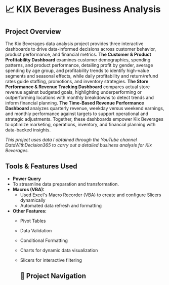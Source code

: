 
# 📈 KIX Beverages Business Analysis

## Project Overview

The Kix Beverages data analysis project provides three interactive dashboards to drive data-informed decisions across customer behavior, product performance, and financial metrics. **The Customer & Product Profitability Dashboard** examines customer demographics, spending patterns, and product performance, detailing profit by gender, average spending by age group, and profitability trends to identify high-value segments and seasonal effects, while daily profitability and return/refund rates guide staffing, promotions, and inventory strategies. **The Store Performance & Revenue Tracking Dashboard** compares actual store revenue against budgeted goals, highlighting underperforming or outperforming locations with monthly breakdowns to detect trends and inform financial planning. **The Time-Based Revenue Performance Dashboard** analyzes quarterly revenue, weekday versus weekend earnings, and monthly performance against targets to support operational and strategic adjustments. Together, these dashboards empower Kix Beverages to optimize marketing, operations, inventory, and financial planning with data-backed insights.

_This project uses data I obtained through the YouTube channel DataWithDecision365 to carry out a detailed business analysis for Kix Beverages._ 

## Tools & Features Used

- **Power Query**
- To streamline data preparation and transformation.
- **Macros (VBA):**
  - Used Excel's Macro Recorder (VBA) to create and configure Slicers dynamically
  - Automated data refresh and formatting
- **Other Features:**
  - Pivot Tables
  - Data Validation
  - Conditional Formatting
  - Charts for dynamic data visualization
  - Slicers for interactive filtering
 
    ## 🧭 Project Navigation
